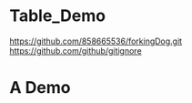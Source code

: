 # Table_Demo
https://github.com/858665536/forkingDog.git
https://github.com/github/gitignore
# A Demo
